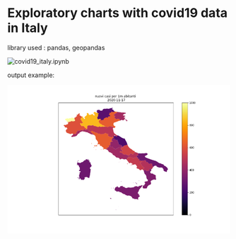# Exploratory charts with covid19 data in Italy
library used :
pandas, geopandas

![covid19_italy.ipynb](covid19_italy.ipynb)

output example:

![image file](it_cv2020-11-17.png)
